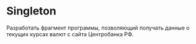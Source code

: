 # Singleton

Разработать фрагмент программы, позволяющий получать данные о текущих курсах валют с сайта Центробанка РФ.
